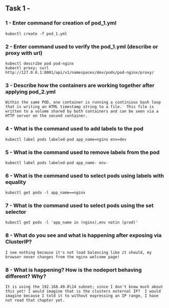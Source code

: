 ## Task 1 - 

### 1 - Enter command for creation of pod_1.yml

```
kubectl create -f pod_1.yml
```

### 2 - Enter command used to verify the pod_1.yml (describe or proxy with url)

```
kubectl describe pod pod-nginx
kubectl proxy; curl http://127.0.0.1:8001/api/v1/namespaces/dev/pods/pod-nginx/proxy/
```

### 3 - Describe how the containers are working together after applying pod_2.yml

```
Within the same POD, one container is running a continious bash loop that is writing an HTML timestamp string to a file.  This file is written to a volume shared by both containers and can be seen via a HTTP server on the second container.
```

### 4 - What is the command used to add labels to the pod

```
kubectl label pods labeled-pod app_name=nginx env=dev
```

### 5 - What is the command used to remove labels from the pod

```
kubectl label pods labeled-pod app_name- env-
```

### 6 - What is the command used to select pods using labels with equality

```
kubectl get pods -l app_name==nginx
```

### 7 - What is the command used to select pods using the set selector

```
kubectl get pods -l 'app_name in (nginx),env notin (prod)'
```

### 8 - What do you see and what is happening after exposing via ClusterIP?

```
I see nothing because it's not load balencing like it should, my browser never changes from the nginx welcome page!
```

### 8 - What is happening? How is the nodeport behaving different? Why?

```
It is using the 192.168.49.0\24 subnet; since I don't know much about this yet! I would imagine that is the clusters external IP?  I would imagine because I told it to without expressing an IP range, I have not read that chapter yet.
```
